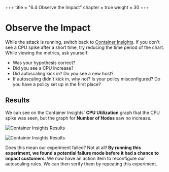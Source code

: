 +++
title = "6.4 Observe the Impact"
chapter = true
weight = 30
+++

# Observe the Impact

While the attack is running, switch back to [Container Insights](https://console.aws.amazon.com/cloudwatch/home?region=us-west-2#container-insights:performance). If you don't see a CPU spike after a short time, try reducing the time period of the chart. While viewing the metrics, ask yourself:

* Was your hypothesis correct? 
* Did you see a CPU increase?
* Did autoscaling kick in? Do you see a new host?
* If autoscaling didn't kick in, why not? Is your policy misconfigured? Do you have a policy set up in the first place?


## Results 

We can see on the Container Insights' **CPU Utilization** graph that the CPU spike was seen, but the graph for **Number of Nodes** saw no increase.

![Container Insights Results](/images/container_insights_exp1_results.png)

![Container Insights Results](/images/container_insights_exp1_results2.png) 

Does this mean our experiment failed? Not at all! **By running this experiment, we found a potential failure mode before it had a chance to impact customers**. We now have an action item to reconfigure our autoscaling rules. We can then verify them by repeating this experiment.